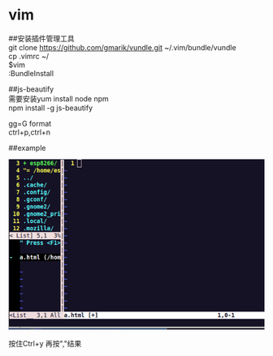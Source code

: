 # vim
##安装插件管理工具  
git clone https://github.com/gmarik/vundle.git ~/.vim/bundle/vundle  
cp .vimrc ~/  
$vim  
:BundleInstall  




##js-beautify  
需要安装yum install node npm  
npm install -g js-beautify  


gg=G format  
ctrl+p,ctrl+n  


##example


![example.png](example.png)  

按住Ctrl+y 再按","结果
